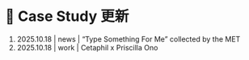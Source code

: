 # 📝 Case Study 更新

1. 2025.10.18 | news | “Type Something For Me” collected by the MET
2. 2025.10.18 | work | Cetaphil x Priscilla Ono
